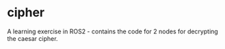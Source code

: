 # cipher
A learning exercise in ROS2 - contains the code for 2 nodes for decrypting the caesar cipher.
